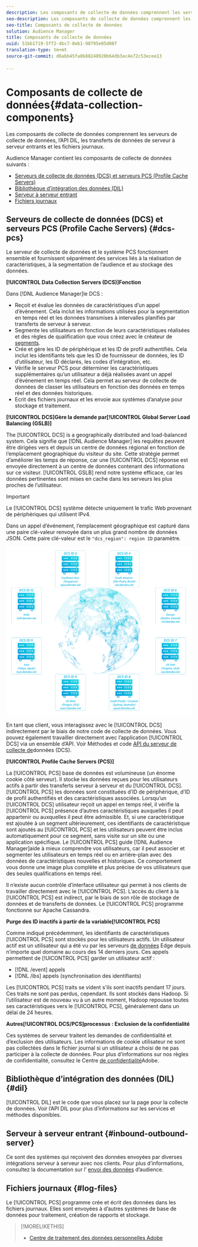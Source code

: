 ```yaml
---
description: Les composants de collecte de données comprennent les serveurs de collecte de données, l’API DIL, les transferts de données de serveur à serveur entrants et les fichiers journaux.
seo-description: Les composants de collecte de données comprennent les serveurs de collecte de données, l’API DIL, les transferts de données de serveur à serveur entrants et les fichiers journaux.
seo-title: Composants de collecte de données
solution: Audience Manager
title: Composants de collecte de données
uuid: 51bb1719-5ff2-4bc7-8eb1-98795e05d08f
translation-type: tm+mt
source-git-commit: d6abb45fa8b88248920b64db3ac4e72c53ecee13

---
```



# Composants de collecte de données{#data-collection-components}

Les composants de collecte de données comprennent les serveurs de collecte de données, l’API DIL, les transferts de données de serveur à serveur entrants et les fichiers journaux.

<!-- 

c_compcollect.xml

 -->

Audience Manager contient les composants de collecte de données suivants :

* [Serveurs de collecte de données (DCS) et serveurs PCS (Profile Cache Servers)](../../reference/system-components/components-data-collection.md#dcs-pcs)
* [Bibliothèque d’intégration des données (DIL)](../../reference/system-components/components-data-collection.md#dil)
* [Serveur à serveur entrant](../../reference/system-components/components-data-collection.md#inbound-outbound-server)
* [Fichiers journaux](../../reference/system-components/components-data-collection.md#log-files)

## Serveurs de collecte de données (DCS) et serveurs PCS (Profile Cache Servers) {#dcs-pcs}

Le serveur de collecte de données et le système PCS fonctionnent ensemble et fournissent séparément des services liés à la réalisation de caractéristiques, à la segmentation de l’audience et au stockage des données.

**[!UICONTROL Data Collection Servers (DCS)]Fonction**

Dans [!DNL Audience Manager]le DCS :

* Reçoit et évalue les données de caractéristiques d’un appel d’événement. Cela inclut les informations utilisées pour la segmentation en temps réel et les données transmises à intervalles planifiés par transferts de serveur à serveur.
* Segmente les utilisateurs en fonction de leurs caractéristiques réalisées et des règles de qualification que vous créez avec le créateur de [segments](../../features/segments/segment-builder.md).
* Crée et gère les ID de périphérique et les ID de profil authentifiés. Cela inclut les identifiants tels que les ID de fournisseur de données, les ID d’utilisateur, les ID déclarés, les codes d’intégration, etc.
* Vérifie le serveur PCS pour déterminer les caractéristiques supplémentaires qu’un utilisateur a déjà réalisées avant un appel d’événement en temps réel. Cela permet au serveur de collecte de données de classer les utilisateurs en fonction des données en temps réel et des données historiques.
* Ecrit des fichiers journaux et les envoie aux systèmes d’analyse pour stockage et traitement.

**[!UICONTROL DCS]Gère la demande par[!UICONTROL Global Server Load Balancing (GSLB)]**

The [!UICONTROL DCS] is a geographically distributed and load-balanced system. Cela signifie que [!DNL Audience Manager] les requêtes peuvent être dirigées vers et depuis un centre de données régional en fonction de l’emplacement géographique du visiteur du site. Cette stratégie permet d’améliorer les temps de réponse, car une [!UICONTROL DCS] réponse est envoyée directement à un centre de données contenant des informations sur ce visiteur. [!UICONTROL GSLB] rend notre système efficace, car les données pertinentes sont mises en cache dans les serveurs les plus proches de l’utilisateur.

>[!IMPORTANT]
>
>Le [!UICONTROL DCS] système détecte uniquement le trafic Web provenant de périphériques qui utilisent IPv4.

Dans un appel d’événement, l’emplacement géographique est capturé dans une paire clé-valeur renvoyée dans un plus grand nombre de données JSON. Cette paire clé-valeur est le `"dcs_region": region ID` paramètre.

![](assets/dcs-map.png)

En tant que client, vous interagissez avec le [!UICONTROL DCS] indirectement par le biais de notre code de collecte de données. Vous pouvez également travailler directement avec l’application [!UICONTROL DCS] via un ensemble d’API. Voir Méthodes et code [API du serveur de collecte de](../../api/dcs-intro/dcs-event-calls/dcs-event-calls.md)données (DCS).

**[!UICONTROL Profile Cache Servers (PCS)]**

La [!UICONTROL PCS] base de données est volumineuse (un énorme cookie côté serveur). Il stocke les données reçues pour les utilisateurs actifs à partir des transferts serveur à serveur et du [!UICONTROL DCS]. [!UICONTROL PCS] les données sont constituées d’ID de périphérique, d’ID de profil authentifiés et des caractéristiques associées. Lorsqu’un [!UICONTROL DCS] utilisateur reçoit un appel en temps réel, il vérifie la [!UICONTROL PCS] présence d’autres caractéristiques auxquelles il peut appartenir ou auxquelles il peut être admissible. Et, si une caractéristique est ajoutée à un segment ultérieurement, ces identifiants de caractéristique sont ajoutés au [!UICONTROL PCS] et les utilisateurs peuvent être inclus automatiquement pour ce segment, sans visite sur un site ou une application spécifique. Le [!UICONTROL PCS] guide [!DNL Audience Manager]aide à mieux comprendre vos utilisateurs, car il peut associer et segmenter les utilisateurs en temps réel ou en arrière-plan avec des données de caractéristiques nouvelles et historiques. Ce comportement vous donne une image plus complète et plus précise de vos utilisateurs que des seules qualifications en temps réel.

Il n’existe aucun contrôle d’interface utilisateur qui permet à nos clients de travailler directement avec le [!UICONTROL PCS]. L’accès du client à la [!UICONTROL PCS] est indirect, par le biais de son rôle de stockage de données et de transferts de données. Le [!UICONTROL PCS] programme fonctionne sur Apache Cassandra.

**Purge des ID inactifs à partir de la variable[!UICONTROL PCS]**

Comme indiqué précédemment, les identifiants de caractéristiques [!UICONTROL PCS] sont stockés pour les utilisateurs actifs. Un utilisateur actif est un utilisateur qui a été vu par les serveurs [de données](../../reference/system-components/components-edge.md) Edge depuis n’importe quel domaine au cours des 14 derniers jours. Ces appels permettent de [!UICONTROL PCS] garder un utilisateur actif :

* [!DNL /event] appels
* [!DNL /ibs] appels (synchronisation des identifiants)

<!-- 

Removed /dpm calls from the bulleted list. /dpm calls have been deprecated.

 -->

Les [!UICONTROL PCS] traits se vident s'ils sont inactifs pendant 17 jours. Ces traits ne sont pas perdus, cependant. Ils sont stockés dans Hadoop. Si l’utilisateur est de nouveau vu à un autre moment, Hadoop repousse toutes ses caractéristiques vers le [!UICONTROL PCS], généralement dans un délai de 24 heures.

**Autres[!UICONTROL DCS/PCS]processus : Exclusion de la confidentialité**

Ces systèmes de serveur traitent les demandes de confidentialité et d’exclusion des utilisateurs. Les informations de cookie utilisateur ne sont pas collectées dans le fichier journal si un utilisateur a choisi de ne pas participer à la collecte de données. Pour plus d’informations sur nos règles de confidentialité, consultez le Centre [de confidentialité](https://www.adobe.com/privacy/advertising-services.html)Adobe.

## Bibliothèque d’intégration des données (DIL){#dil} 

[!UICONTROL DIL] est le code que vous placez sur la page pour la collecte de données. Voir l’API [](../../dil/dil-overview.md) DIL pour plus d’informations sur les services et méthodes disponibles.

## Serveur à serveur entrant {#inbound-outbound-server}

Ce sont des systèmes qui reçoivent des données envoyées par diverses intégrations serveur à serveur avec nos clients. Pour plus d’informations, consultez la documentation sur l’ [envoi des données](/help/using/integration/sending-audience-data/real-time-data-integration/real-time-tech-specs.md) d’audience.

## Fichiers journaux {#log-files}

Le [!UICONTROL PCS] programme crée et écrit des données dans les fichiers journaux. Elles sont envoyées à d’autres systèmes de base de données pour traitement, création de rapports et stockage.

>[!MORELIKETHIS]
>
>* [Centre de traitement des données personnelles Adobe](https://www.adobe.com/privacy.html)

